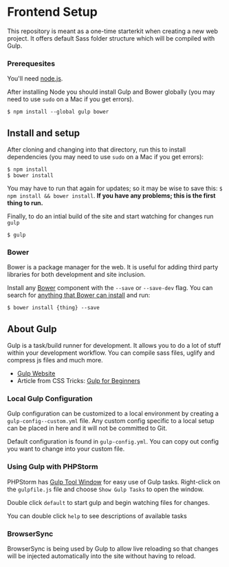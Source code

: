# Frontend Setup

This repository is meant as a one-time starterkit when creating a new web project. It offers default Sass folder structure which will be compiled with Gulp.

### Prerequesites

You'll need [node.js](http://nodejs.org).

After installing Node you should install Gulp and Bower globally (you may need to use `sudo` on a Mac if you get errors).

```
$ npm install --global gulp bower
```

## Install and setup

After cloning and changing into that directory, run this to install dependencies (you may need to use `sudo` on a Mac if you get errors):

    $ npm install
    $ bower install

You may have to run that again for updates; so it may be wise to save this: `$ npm install && bower install`. **If you have any problems; this is the first thing to run.**

Finally, to do an intial build of the site and start watching for changes run `gulp`

```
$ gulp
```

### Bower

Bower is a package manager for the web. It is useful for adding third party libraries for both development and site inclusion.

Install any [Bower](http://bower.io) component with the `--save` or `--save-dev` flag. You can search for [anything that Bower can install](http://bower.io/search/) and run:

    $ bower install {thing} --save

## About Gulp

Gulp is a task/build runner for development. It allows you to do a lot of stuff within your development workflow. You can compile sass files, uglify and compress js files and much more.

- [Gulp Website](http://gulpjs.com/)
- Article from CSS Tricks: [Gulp for Beginners](https://css-tricks.com/gulp-for-beginners/)

### Local Gulp Configuration

Gulp configuration can be customized to a local environment by creating a `gulp-config--custom.yml` file. Any custom config specific to a local setup can be placed in here and it will not be committed to Git.

Default configuration is found in `gulp-config.yml`. You can copy out config you want to change into your custom file.

### Using Gulp with PHPStorm

PHPStorm has [Gulp Tool Window](https://www.jetbrains.com/phpstorm/help/gulp-tool-window.html) for easy use of Gulp tasks.
Right-click on the `gulpfile.js` file and choose `Show Gulp Tasks` to open the window.

Double click `default` to start gulp and begin watching files for changes.

You can double click `help` to see descriptions of available tasks

### BrowserSync

BrowserSync is being used by Gulp to allow live reloading so that changes will be injected automatically into the site without having to reload.
